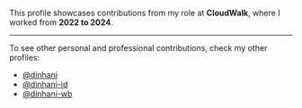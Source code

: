 This profile showcases contributions from my role at <strong>CloudWalk</strong>, where I worked from <strong>2022 to 2024</strong>.

<hr>

To see other personal and professional contributions, check my other profiles:
<ul>
  <li><a href="https://github.com/dinhani">@dinhani</li>
  <li><a href="https://github.com/dinhani-id">@dinhani-id</li>
  <li><a href="https://github.com/dinhani-wb">@dinhani-wb</li>
</ul>
